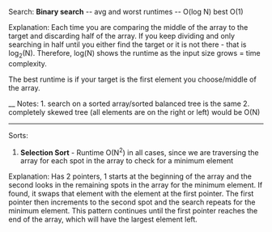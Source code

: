 Search:
**Binary search** -- avg and worst runtimes -- O(log N) best O(1)

  Explanation: Each time you are comparing the middle of the array to the target and discarding half of the array. 
  If you keep dividing and only searching in half until you either find the target or it is not there - that is log<sub>2</sub>(N).      Therefore, log(N) shows the runtime as the input size grows = time complexity.
               
  The best runtime is if your target is the first element you choose/middle of the array.
  
__  Notes:
    1. search on a sorted array/sorted balanced tree is the same
    2. completely skewed tree (all elements are on the right or left) would be O(N)
____
Sorts:
1. **Selection Sort** - Runtime O(N<sup>2</sup>) in all cases, since we are traversing the array for each spot in the array to check for a minimum element 

Explanation: Has 2 pointers, 1 starts at the beginning of the array and the second looks in the remaining spots in the array for the minimum element. If found, it swaps that element
with the element at the first pointer. The first pointer then increments to the second spot and the search repeats for the minimum element. This pattern continues until the first pointer reaches the end of the array, which will have the largest element left.

